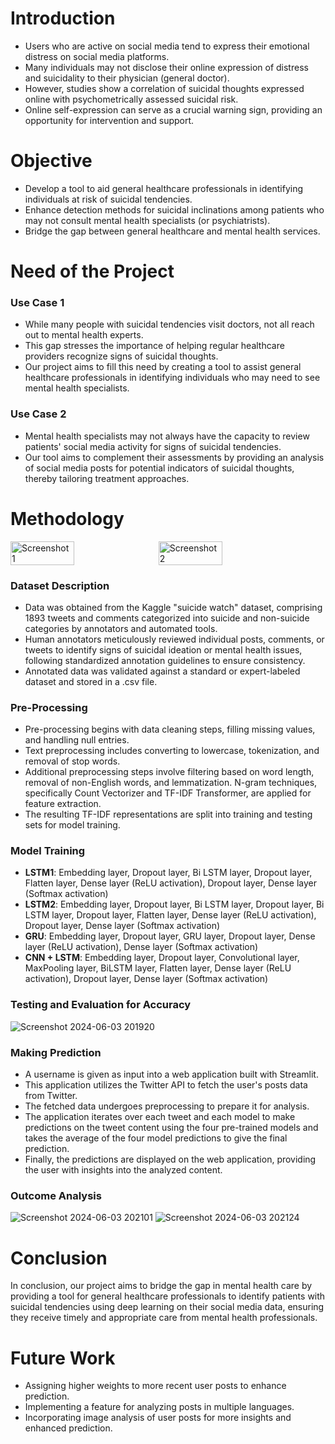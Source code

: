 # Introduction
- Users who are active on social media tend to express their emotional distress on social media platforms. 
- Many individuals may not disclose their online expression of distress and suicidality to their physician (general doctor). 
- However, studies show a correlation of suicidal thoughts expressed online with psychometrically assessed suicidal risk. 
- Online self-expression can serve as a crucial warning sign, providing an opportunity for intervention and support.

# Objective
- Develop a tool to aid general healthcare professionals in identifying individuals at risk of suicidal tendencies.
- Enhance detection methods for suicidal inclinations among patients who may not consult mental health specialists (or psychiatrists).
- Bridge the gap between general healthcare and mental health services.

# Need of the Project

### Use Case 1
- While many people with suicidal tendencies visit doctors, not all reach out to mental health experts. 
- This gap stresses the importance of helping regular healthcare providers recognize signs of suicidal thoughts. 
- Our project aims to fill this need by creating a tool to assist general healthcare professionals in identifying individuals who may need to see mental health specialists.

### Use Case 2
- Mental health specialists may not always have the capacity to review patients' social media activity for signs of suicidal tendencies. 
- Our tool aims to complement their assessments by providing an analysis of social media posts for potential indicators of suicidal thoughts, thereby tailoring treatment approaches.

# Methodology
<div style="display: flex; gap: 10px;">
    <img src="https://github.com/Manojkumardamsalapudi/landslide-detection/assets/161069320/de77f45d-2e2c-406b-ad5a-1fb03ab99c89" alt="Screenshot 1" width="45%">
    <img src="https://github.com/Manojkumardamsalapudi/landslide-detection/assets/161069320/fdc9cfd6-1042-4b99-9037-c04d250afc35" alt="Screenshot 2" width="45%">
</div>

### Dataset Description
- Data was obtained from the Kaggle "suicide watch" dataset, comprising 1893 tweets and comments categorized into suicide and non-suicide categories by annotators and automated tools. 
- Human annotators meticulously reviewed individual posts, comments, or tweets to identify signs of suicidal ideation or mental health issues, following standardized annotation guidelines to ensure consistency. 
- Annotated data was validated against a standard or expert-labeled dataset and stored in a .csv file.

### Pre-Processing
- Pre-processing begins with data cleaning steps, filling missing values, and handling null entries. 
- Text preprocessing includes converting to lowercase, tokenization, and removal of stop words. 
- Additional preprocessing steps involve filtering based on word length, removal of non-English words, and lemmatization. N-gram techniques, specifically Count Vectorizer and TF-IDF Transformer, are applied for feature extraction. 
- The resulting TF-IDF representations are split into training and testing sets for model training.

### Model Training
- **LSTM1**: Embedding layer, Dropout layer, Bi LSTM layer, Dropout layer, Flatten layer, Dense layer (ReLU activation), Dropout layer, Dense layer (Softmax activation)
- **LSTM2**: Embedding layer, Dropout layer, Bi LSTM layer, Dropout layer, Bi LSTM layer, Dropout layer, Flatten layer, Dense layer (ReLU activation), Dropout layer, Dense layer (Softmax activation)
- **GRU**: Embedding layer, Dropout layer, GRU layer, Dropout layer, Dense layer (ReLU activation), Dense layer (Softmax activation)
- **CNN + LSTM**: Embedding layer, Dropout layer, Convolutional layer, MaxPooling layer, BiLSTM layer, Flatten layer, Dense layer (ReLU activation), Dropout layer, Dense layer (Softmax activation)

### Testing and Evaluation for Accuracy
![Screenshot 2024-06-03 201920](https://github.com/Manojkumardamsalapudi/landslide-detection/assets/161069320/059c3a5a-2eee-488b-af02-19d83c02ac1c)

### Making Prediction
- A username is given as input into a web application built with Streamlit. 
- This application utilizes the Twitter API to fetch the user's posts data from Twitter. 
- The fetched data undergoes preprocessing to prepare it for analysis. 
- The application iterates over each tweet and each model to make predictions on the tweet content using the four pre-trained models and takes the average of the four model predictions to give the final prediction. 
- Finally, the predictions are displayed on the web application, providing the user with insights into the analyzed content.

### Outcome Analysis
![Screenshot 2024-06-03 202101](https://github.com/Manojkumardamsalapudi/landslide-detection/assets/161069320/0ac0b871-661f-480d-9f5e-080603f30d4f)
![Screenshot 2024-06-03 202124](https://github.com/Manojkumardamsalapudi/landslide-detection/assets/161069320/0652a6d1-f261-4950-bb08-25ee15edd966)

# Conclusion
In conclusion, our project aims to bridge the gap in mental health care by providing a tool for general healthcare professionals to identify patients with suicidal tendencies using deep learning on their social media data, ensuring they receive timely and appropriate care from mental health professionals.

# Future Work
- Assigning higher weights to more recent user posts to enhance prediction.
- Implementing a feature for analyzing posts in multiple languages.
- Incorporating image analysis of user posts for more insights and enhanced prediction.
